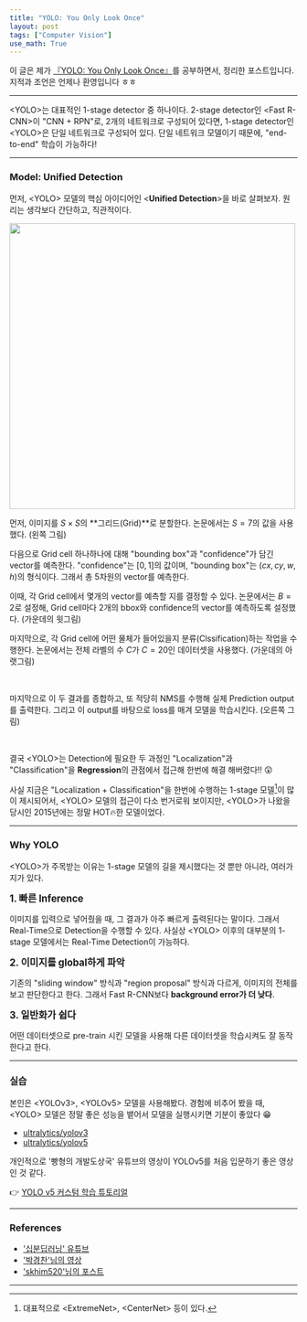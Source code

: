 ```yaml
---
title: "YOLO: You Only Look Once"
layout: post
tags: ["Computer Vision"]
use_math: True
---
```




이 글은 제가 [『YOLO: You Only Look Once』](https://arxiv.org/abs/1506.02640)를 공부하면서, 정리한 포스트입니다. 지적과 조언은 언제나 환영입니다 ㅎㅎ

<hr/>

\<YOLO\>는 대표적인 1-stage detector 중 하나이다. 2-stage detector인 \<Fast R-CNN\>이 "CNN + RPN"로, 2개의 네트워크로 구성되어 있다면, 1-stage detector인 \<YOLO\>은 단일 네트워크로 구성되어 있다. 단일 네트워크 모델이기 때문에, "end-to-end" 학습이 가능하다!

<hr/>

### Model: Unified Detection

먼저, \<YOLO\> 모델의 핵심 아이디어인 \<**Unified Detection**\>을 바로 살펴보자. 원리는 생각보다 간단하고, 직관적이다.

<div class="img-wrapper">
  <img src="{{ "/images/computer-vision/yolo-1.png" | relative_url }}" width=500>
</div>

먼저, 이미지를 $S \times S$의 **그리드(Grid)**로 분할한다. 논문에서는 $S=7$의 값을 사용했다. (왼쪽 그림)

다음으로 Grid cell 하나하나에 대해 "bounding box"과 "confidence"가 담긴 vector를 예측한다. "confidence"는 $[0, 1]$의 값이며, "bounding box"는 $(cx, cy, w, h)$의 형식이다. 그래서 총 5차원의 vector를 예측한다.

이때, 각 Grid cell에서 몇개의 vector를 예측할 지를 결정할 수 있다. 논문에서는 $B=2$로 설정해, Grid cell마다 2개의 bbox와 confidence의 vector를 예측하도록 설정했다. (가운데의 윗그림)

마지막으로, 각 Grid cell에 어떤 물체가 들어있을지 분류(Clssification)하는 작업을 수행한다. 논문에서는 전체 라벨의 수 $C$가 $C=20$인 데이터셋을 사용했다. (가운데의 아랫그림)

<br/>

마지막으로 이 두 결과를 종합하고, 또 적당히 NMS를 수행해 실제 Prediction output를 출력한다. 그리고 이 output를 바탕으로 loss를 매겨 모델을 학습시킨다. (오른쪽 그림)

<br/>

결국 \<YOLO\>는 Detection에 필요한 두 과정인 "Localization"과 "Classification"을 **Regression**의 관점에서 접근해 한번에 해결 해버렸다!! 😲

사실 지금은 "Localization + Classification"을 한번에 수행하는 1-stage 모델[^1]이 많이 제시되어서, \<YOLO\> 모델의 접근이 다소 번거로워 보이지만, \<YOLO\>가 나왔을 당시인 2015년에는 정말 HOT🔥한 모델이었다.

<hr/>

### Why YOLO

\<YOLO\>가 주목받는 이유는 1-stage 모델의 길을 제시했다는 것 뿐만 아니라, 여러가지가 있다.

<big>**1\. 빠른 Inference**</big>

이미지를 입력으로 넣어줬을 때, 그 결과가 아주 빠르게 출력된다는 말이다. 그래서 Real-Time으로 Detection을 수행할 수 있다. 사실상 \<YOLO\> 이후의 대부분의 1-stage 모델에서는 Real-Time Detection이 가능하다.

<big>**2\. 이미지를 global하게 파악**</big>

기존의 "sliding window" 방식과 "region proposal" 방식과 다르게, 이미지의 전체를 보고 판단한다고 한다. 그래서 Fast R-CNN보다 **background error가 더 낮다**.

<big>**3\. 일반화가 쉽다**</big>

어떤 데이터셋으로 pre-train 시킨 모델을 사용해 다른 데이터셋을 학습시켜도 잘 동작한다고 한다. 

<hr/>

### 실습

본인은 \<YOLOv3\>, \<YOLOv5\> 모델을 사용해봤다. 경험에 비추어 봤을 때, \<YOLO\> 모델은 정말 좋은 성능을 뱉어서 모델을 실행시키면 기분이 좋았다 😁

- [ultralytics/yolov3](https://github.com/ultralytics/yolov3)
- [ultralytics/yolov5](https://github.com/ultralytics/yolov5)

개인적으로 '빵형의 개발도상국' 유튜브의 영상이 YOLOv5를 처음 입문하기 좋은 영상인 것 같다.

👉 [YOLO v5 커스텀 학습 튜토리얼](https://youtu.be/T0DO1C8uYP8)


<hr/>

### References

- ['십분딥러닝' 유튜브](https://youtu.be/8DjIJc7xH5U)
- ['박경찬'님의 영상](https://youtu.be/cNFpo7kDf-s)
- ['skhim520'님의 포스트](https://velog.io/@skhim520/YOLO-v1-논문-리뷰-및-코드-구현)


<hr/>

[^1]: 대표적으로 \<ExtremeNet\>, \<CenterNet\> 등이 있다.